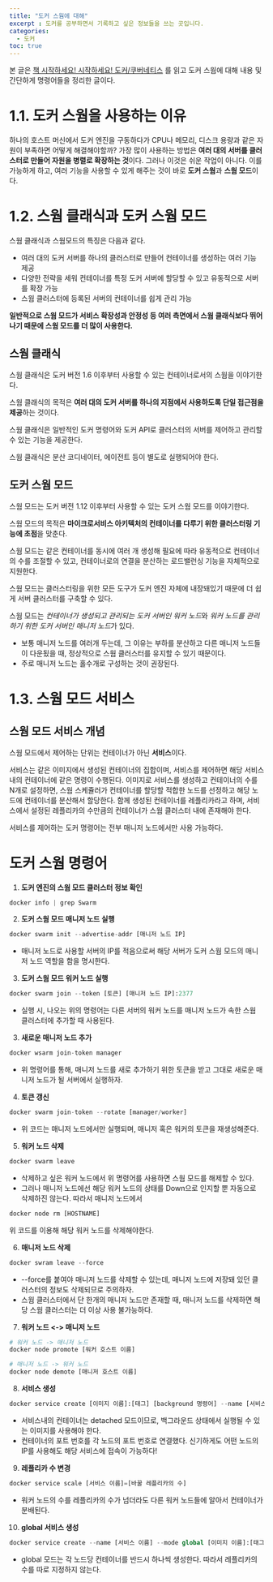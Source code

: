 ```yaml
---
title: "도커 스웜에 대해"
excerpt : 도커를 공부하면서 기록하고 싶은 정보들을 쓰는 곳입니다.
categories:
  - 도커
toc: true
---
```


본 글은 [책 시작하세요! 시작하세요! 도커/쿠버네티스](http://www.kyobobook.co.kr/product/detailViewKor.laf?mallGb=KOR&ejkGb=KOR&barcode=9791158392291) 를 읽고 도커 스웜에 대해 내용 및 간단하게 명령어들을 정리한 글이다.


# 1.1. 도커 스웜을 사용하는 이유 

하나의 호스트 머신에서 도커 엔진을 구동하다가 CPU나 메모리, 디스크 용량과 같은 자원이 부족하면 어떻게 해결해야할까? 가장 많이 사용하는 방법은 **여러 대의 서버를 클러스터로 만들어 자원을 병렬로 확장하는 것**이다.
그러나 이것은 쉬운 작업이 아니다. 이를 가능하게 하고, 여러 기능을 사용할 수 있게 해주는 것이 바로 **도커 스웜**과 **스웜 모드**이다.

# 1.2. 스웜 클래식과 도커 스웜 모드

스웜 클래식과 스웜모드의 특징은 다음과 같다.

* 여러 대의 도커 서버를 하나의 클러스터로 만들어 컨테이너를 생성하는 여러 기능 제공
* 다양한 전략을 세워 컨테이너를 특정 도커 서버에 할당할 수 있고 유동적으로 서버를 확장 가능
* 스웜 클러스터에 등록된 서버의 컨테이너를 쉽게 관리 가능

**일반적으로 스웜 모드가 서비스 확장성과 안정성 등 여러 측면에서 스웜 클래식보다 뛰어나기 때문에 스웜 모드를 더 많이 사용한다.**

## 스웜 클래식

스웜 클래식은 도커 버전 1.6 이후부터 사용할 수 있는 컨테이너로서의 스웜을 이야기한다.

스웜 클래식의 목적은 **여러 대의 도커 서버를 하나의 지점에서 사용하도록 단일 접근점을 제공**하는 것이다.

스웜 클래식은 일반적인 도커 명령어와 도커 API로 클러스터의 서버를 제어하고 관리할 수 있는 기능을 제공한다.

스웜 클래식은 분산 코디네이터, 에이전트 등이 별도로 실행되어야 한다.


## 도커 스웜 모드

스웜 모드는 도커 버전 1.12 이후부터 사용할 수 있는 도커 스웜 모드를 이야기한다.

스웜 모드의 목적은 **마이크로서비스 아키텍처의 컨테이너를 다루기 위한 클러스터링 기능에 초점**을 맞춘다.

스웜 모드는 같은 컨테이너를 동시에 여러 개 생성해 필요에 따라 유동적으로 컨테이너의 수를 조절할 수 있고, 컨테이너로의 연결을 분산하는 로드밸런싱 기능을 자체적으로 지원한다.

스웜 모드는 클러스터링을 위한 모든 도구가 도커 엔진 자체에 내장돼있기 때문에 더 쉽게 서버 클러스터를 구축할 수 있다. 

스웜 모드는 *컨테이너가 생성되고 관리되는 도커 서버인 워커 노드*와 *워커 노드를 관리하기 위한 도커 서버인 매니저 노드*가 있다. 
  * 보통 매니저 노드를 여러개 두는데, 그 이유는 부하를 분산하고 다른 매니저 노드들이 다운됬을 때, 정상적으로 스웜 클러스터를 유지할 수 있기 때문이다.
  * 주로 매니저 노드는 홀수개로 구성하는 것이 권장된다.

# 1.3. 스웜 모드 서비스

## 스웜 모드 서비스 개념

스웜 모드에서 제어하는 단위는 컨테이너가 아닌 **서비스**이다. 

서비스는 같은 이미지에서 생성된 컨테이너의 집합이며, 서비스를 제어하면 해당 서비스 내의 컨테이너에 같은 명령이 수행된다.
이미지로 서비스를 생성하고 컨테이너의 수를 N개로 설정하면, 스웜 스케쥴러가 컨테이너를 할당할 적합한 노드를 선정하고 해당 노드에 컨테이너를 분산해서 할당한다.
함께 생성된 컨테이너를 레플리카라고 하며, 서비스에서 설정된 레플리카의 수만큼의 컨테이너가 스웜 클러스터 내에 존재해야 한다.

서비스를 제어하는 도커 명령어는 전부 매니저 노드에서만 사용 가능하다.

# 도커 스웜 명령어

1. **도커 엔진의 스웜 모드 클러스터 정보 확인**
```python
docker info | grep Swarm
```

2. **도커 스웜 모드 매니저 노드 실행**
```python
docker swarm init --advertise-addr [매니저 노드 IP]
```
* 매니저 노드로 사용할 서버의 IP를 적음으로써 해당 서버가 도커 스웜 모드의 매니저 노드 역할을 함을 명시한다.

3. **도커 스웜 모드 워커 노드 실행**
```python
docker swarm join --token [토큰] [매니저 노드 IP]:2377 
```
* 실행 시, 나오는 위의 명령어는 다른 서버의 워커 노드를 매니저 노드가 속한 스웜 클러스터에 추가할 때 사용된다.

3. **새로운 매니저 노드 추가**
```python
docker wsarm join-token manager
```
* 위 명령어를 통해, 매니저 노드를 새로 추가하기 위한 토큰을 받고 그대로 새로운 매니저 노드가 될 서버에서 실행하자.

4. **토큰 갱신**
```python
docker swarm join-token --rotate [manager/worker]
```
* 위 코드는 매니저 노드에서만 실행되며, 매니저 혹은 워커의 토큰을 재생성해준다.

5. **워커 노드 삭제**
```python
docker swarm leave
```
* 삭제하고 싶은 워커 노드에서 위 명령어를 사용하면 스웜 모드를 해제할 수 있다.
* 그러나 매니저 노드에선 해당 워커 노드의 상태를 Down으로 인지할 뿐 자동으로 삭제하진 않는다. 따라서 매니저 노드에서 
```python
docker node rm [HOSTNAME]
```
위 코드를 이용해 해당 워커 노드를 삭제해야한다.

6. **매니저 노드 삭제**
```python
docker swram leave --force
```
* --force를 붙여야 매니저 노드를 삭제할 수 있는데, 매니저 노드에 저장돼 있던 클러스터의 정보도 삭제되므로 주의하자.
* 스웜 클러스터에서 단 한개의 매니저 노드만 존재할 때, 매니저 노드를 삭제하면 해당 스웜 클러스터는 더 이상 사용 불가능하다.

7. **워커 노드 <-> 매니저 노드**
```python
# 워커 노드 -> 매니저 노드
docker node promote [워커 호스트 이름]

# 매니저 노드 -> 워커 노드
docker node demote [매니저 호스트 이름]
```

8. **서비스 생성**
```python
docker service create [이미지 이름]:[태그] [background 명령어] --name [서비스 이름] --replicas [레플리카의 수] -p [컨테이너의 포트]:[각 노드의 포트]
```
* 서비스내의 컨테이너는 detached 모드이므로, 백그라운드 상태에서 실행될 수 있는 이미지를 사용해야 한다.
* 컨테이너의 포트 번호를 각 노드의 포트 번호로 연결했다. 신기하게도 어떤 노드의 IP를 사용해도 해당 서비스에 접속이 가능하다!

9. **레플리카 수 변경**
```python
docker service scale [서비스 이름]=[바꿀 레플리카의 수]
```
* 워커 노드의 수를 레플리카의 수가 넘더라도 다른 워커 노드들에 알아서 컨테이너가 분배된다.

10. **global 서비스 생성**
```python
docker service create --name [서비스 이름] --mode global [이미지 이름]:[태그]
```
* global 모드는 각 노드당 컨테이너를 반드시 하나씩 생성한다. 따라서 레플리카의 수를 따로 지정하지 않는다.
